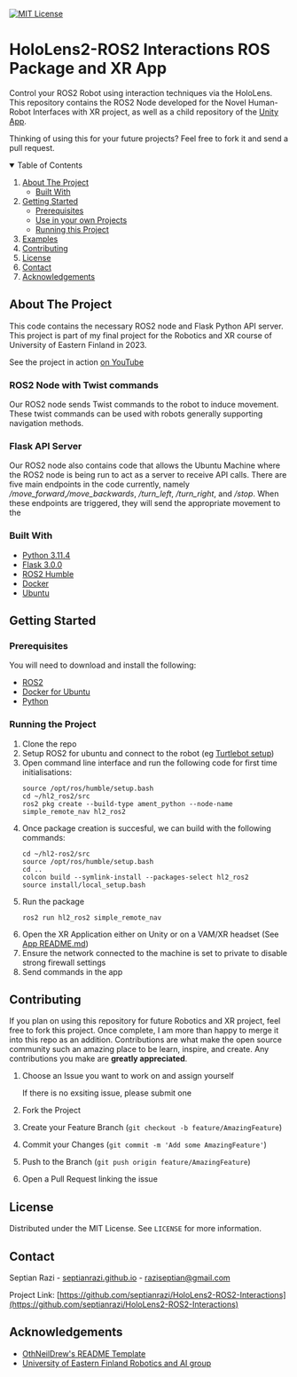 
<!--
*** Thanks for checking out the Best-README-Template. If you have a suggestion
*** that would make this better, please fork the repo and create a pull request
*** or simply open an issue with the tag "enhancement".
*** Thanks again! Now go create something AMAZING! :D
-->



<!-- PROJECT SHIELDS -->
<!--
*** I'm using markdown "reference style" links for readability.
*** Reference links are enclosed in brackets [ ] instead of parentheses ( ).
*** See the bottom of this document for the declaration of the reference variables
*** for contributors-url, forks-url, etc. This is an optional, concise syntax you may use.
*** https://www.markdownguide.org/basic-syntax/#reference-style-links
-->
<!-- [![Contributors][contributors-shield]][contributors-url]
[![Forks][forks-shield]][forks-url]
[![Stargazers][stars-shield]][stars-url]
[![Issues][issues-shield]][issues-url] -->
[![MIT License][license-shield]][license-url]
<!-- [![LinkedIn][linkedin-shield]][linkedin-url] -->

# HoloLens2-ROS2 Interactions ROS Package and XR App
Control your ROS2 Robot using interaction techniques via the HoloLens. This repository contains the ROS2 Node developed for the Novel Human-Robot Interfaces with XR project, as well as a child repository of the [Unity App](HoloLens2-ROS2-Interactions-Unity).

Thinking of using this for your future projects? Feel free to fork it and send a pull request.


<!-- PROJECT LOGO -->
<!-- <br />
<p align="center">
  <a href="https://github.com/othneildrew/Best-README-Template">
    <img src="images/logo.png" alt="Logo" width="80" height="80">
  </a>

  <h3 align="center">MRTK Custom Gestures in Unity</h3>

  <p align="center">
    Custom Gestures with Mixed Reality Toolkit!
    <br />
    <a href="https://github.com/othneildrew/Best-README-Template"><strong>Explore the docs »</strong></a>
    <br />
    <br />
    <a href="https://github.com/septianrazi/MRTK-Custom-Gestures-Unity">View Demo</a>
    ·
    <a href="https://github.com/septianrazi/MRTK-Custom-Gestures-Unity/issues">Report Bug</a>
    ·
    <a href="https://github.com/septianrazi/MRTK-Custom-Gestures-Unity/issues">Request Feature</a>
  </p>
</p> -->



<!-- TABLE OF CONTENTS -->
<details open="open">
  <summary>Table of Contents</summary>
  <ol>
    <li>
      <a href="#about-the-project">About The Project</a>
      <ul>
        <li><a href="#built-with">Built With</a></li>
      </ul>
    </li>
    <li>
      <a href="#getting-started">Getting Started</a>
      <ul>
        <li><a href="#prerequisites">Prerequisites</a></li>
        <li><a href="#use-in-your-own-projects">Use in your own Projects</a></li>
        <li><a href="#running-the-project">Running this Project</a></li>
      </ul>
    </li>
    <li><a href="#examples">Examples</a></li>
    <!-- <li><a href="#roadmap">Roadmap</a></li> -->
    <li><a href="#contributing">Contributing</a></li>
    <li><a href="#license">License</a></li>
    <li><a href="#contact">Contact</a></li>
    <li><a href="#acknowledgements">Acknowledgements</a></li>
  </ol>
</details>



<!-- ABOUT THE PROJECT -->
## About The Project

<!-- [![Product Name Screen Shot][product-screenshot]](https://example.com) -->

This code contains the necessary ROS2 node and Flask Python API server.
This project is part of my final project for the Robotics and XR course of University of Eastern Finland in 2023.

See the project in action [on YouTube](https://youtu.be/I6QHjA7SUR8?si%253Dj0qudsOrJZQkcJA3)

### ROS2 Node with Twist commands
Our ROS2 node sends Twist commands to the robot to induce movement. These twist commands can be used with robots generally supporting navigation methods.

### Flask API Server
Our ROS2 node also contains code that allows the Ubuntu Machine where the ROS2 node is being run to act as a server to receive API calls. There are five main endpoints in the code currently, namely */move_forward*,*/move_backwards*, */turn_left*, */turn_right*, and */stop*. When these endpoints are triggered, they will send the appropriate movement to the 

### Built With

* [Python 3.11.4](https://www.python.org/)
* [Flask 3.0.0](https://flask.palletsprojects.com/en/3.0.x/)
* [ROS2 Humble](https://docs.ros.org/en/humble/index.html)
* [Docker](https://docs.docker.com/engine/install/)
* [Ubuntu](https://ubuntu.com/)

<!-- GETTING STARTED -->
## Getting Started

### Prerequisites

You will need to download and install the following:
* [ROS2](https://docs.ros.org/en/humble/Installation.html)
* [Docker for Ubuntu](https://docs.docker.com/engine/install/)
* [Python](https://www.python.org/)

### Running the Project

1. Clone the repo
2. Setup ROS2 for ubuntu and connect to the robot (eg [Turtlebot setup](https://turtlebot.github.io/turtlebot4-user-manual/setup/basic.html))
3. Open command line interface and run the following code for first time initialisations:
    ```
    source /opt/ros/humble/setup.bash
    cd ~/hl2_ros2/src
    ros2 pkg create --build-type ament_python --node-name simple_remote_nav hl2_ros2
    ```
4. Once package creation is succesful, we can build with the following commands:
    ```
    cd ~/hl2-ros2/src
    source /opt/ros/humble/setup.bash
    cd ..
    colcon build --symlink-install --packages-select hl2_ros2
    source install/local_setup.bash
    ```
5. Run the package
    ```
    ros2 run hl2_ros2 simple_remote_nav
    ```
6. Open the XR Application either on Unity or on a VAM/XR headset (See [App README.md](HoloLens2-ROS2-Interactions-Unity/README.md))
7. Ensure the network connected to the machine is set to private to disable strong firewall settings
8. Send commands in the app


<!-- CONTRIBUTING -->
## Contributing

If you plan on using this repository for future Robotics and XR project, feel free to fork this project. Once complete, I am more than happy to merge it into this repo as an addition. 
Contributions are what make the open source community such an amazing place to be learn, inspire, and create. Any contributions you make are **greatly appreciated**. 

1. Choose an Issue you want to work on and assign yourself

   If there is no exsiting issue, please submit one 

1. Fork the Project
2. Create your Feature Branch (`git checkout -b feature/AmazingFeature`)
3. Commit your Changes (`git commit -m 'Add some AmazingFeature'`)
4. Push to the Branch (`git push origin feature/AmazingFeature`)
5. Open a Pull Request linking the issue


<!-- LICENSE -->
## License

Distributed under the MIT License. See `LICENSE` for more information.

<!-- CONTACT -->
## Contact

Septian Razi - [septianrazi.github.io](septianrazi.github.io) - raziseptian@gmail.com

Project Link: [https://github.com/septianrazi/HoloLens2-ROS2-Interactions](https://github.com/septianrazi/HoloLens2-ROS2-Interactions)


<!-- ACKNOWLEDGEMENTS -->
## Acknowledgements
* [OthNeilDrew's README Template](https://github.com/othneildrew/Best-README-Template)
* [University of Eastern Finland Robotics and AI group](https://sites.uef.fi/edtech/research-labs-and-focus-groups/robotics-and-ai/)

<!-- 
* [Img Shields](https://shields.io)
* [Choose an Open Source License](https://choosealicense.com)
* [GitHub Pages](https://pages.github.com)
* [Animate.css](https://daneden.github.io/animate.css)
* [Loaders.css](https://connoratherton.com/loaders)
* [Slick Carousel](https://kenwheeler.github.io/slick)
* [Smooth Scroll](https://github.com/cferdinandi/smooth-scroll)
* [Sticky Kit](http://leafo.net/sticky-kit)
* [JVectorMap](http://jvectormap.com)
* [Font Awesome](https://fontawesome.com) -->





<!-- MARKDOWN LINKS & IMAGES -->
<!-- https://www.markdownguide.org/basic-syntax/#reference-style-links -->
[contributors-shield]: https://img.shields.io/github/contributors/othneildrew/Best-README-Template.svg?style=for-the-badge
[contributors-url]: https://github.com/othneildrew/Best-README-Template/graphs/contributors
[forks-shield]: https://img.shields.io/github/forks/othneildrew/Best-README-Template.svg?style=for-the-badge
[forks-url]: https://github.com/othneildrew/Best-README-Template/network/members
[stars-shield]: https://img.shields.io/github/stars/othneildrew/Best-README-Template.svg?style=for-the-badge
[stars-url]: https://github.com/othneildrew/Best-README-Template/stargazers
[issues-shield]: https://img.shields.io/github/issues/othneildrew/Best-README-Template.svg?style=for-the-badge
[issues-url]: https://github.com/othneildrew/Best-README-Template/issues
[license-shield]: https://img.shields.io/github/license/othneildrew/Best-README-Template.svg?style=for-the-badge
[license-url]: https://github.com/othneildrew/Best-README-Template/blob/master/LICENSE.txt
[linkedin-shield]: https://img.shields.io/badge/-LinkedIn-black.svg?style=for-the-badge&logo=linkedin&colorB=555
[linkedin-url]: https://linkedin.com/in/othneildrew
[product-screenshot]: images/screenshot.png